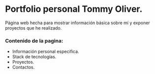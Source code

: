 # Portfolio personal Tommy Oliver.

Página web hecha para mostrar información básica sobre mí y exponer proyectos que he realizado.

### Contenido de la pagina:
- Información personal especifica.
- Stack de tecnologías.
- Proyectos.
- Contactos.
